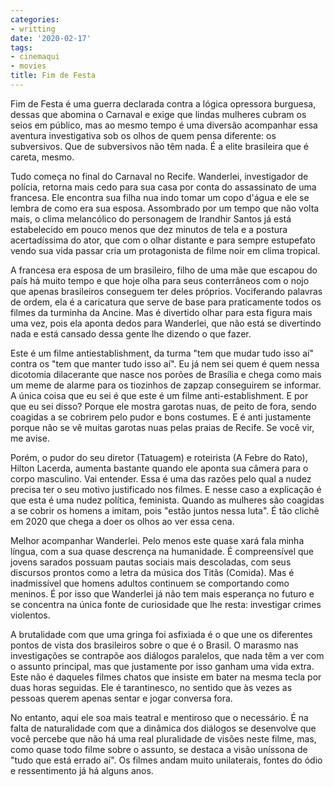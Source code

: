 ```yaml
---
categories:
- writting
date: '2020-02-17'
tags:
- cinemaqui
- movies
title: Fim de Festa
---
```


Fim de Festa é uma guerra declarada contra a lógica opressora burguesa, dessas que abomina o Carnaval e exige que lindas mulheres cubram os seios em público, mas ao mesmo tempo é uma diversão acompanhar essa aventura investigativa sob os olhos de quem pensa diferente: os subversivos. Que de subversivos não têm nada. É a elite brasileira que é careta, mesmo.

Tudo começa no final do Carnaval no Recife. Wanderlei, investigador de polícia, retorna mais cedo para sua casa por conta do assassinato de uma francesa. Ele encontra sua filha nua indo tomar um copo d'água e ele se lembra de como era sua esposa. Assombrado por um tempo que não volta mais, o clima melancólico do personagem de Irandhir Santos já está estabelecido em pouco menos que dez minutos de tela e a postura acertadíssima do ator, que com o olhar distante e para sempre estupefato vendo sua vida passar cria um protagonista de filme noir em clima tropical.

A francesa era esposa de um brasileiro, filho de uma mãe que escapou do país há muito tempo e que hoje olha para seus conterrâneos com o nojo que apenas brasileiros conseguem ter deles próprios. Vociferando palavras de ordem, ela é a caricatura que serve de base para praticamente todos os filmes da turminha da Ancine. Mas é divertido olhar para esta figura mais uma vez, pois ela aponta dedos para Wanderlei, que não está se divertindo nada e está cansado dessa gente lhe dizendo o que fazer.

Este é um filme antiestablishment, da turma "tem que mudar tudo isso aí" contra os "tem que manter tudo isso aí". Eu já nem sei quem é quem nessa dicotomia dilacerante que nasce nos porões de Brasília e chega como mais um meme de alarme para os tiozinhos de zapzap conseguirem se informar. A única coisa que eu sei é que este é um filme anti-establishment. E por que eu sei disso? Porque ele mostra garotas nuas, de peito de fora, sendo coagidas a se cobrirem pelo pudor e bons costumes. E é anti justamente porque não se vê muitas garotas nuas pelas praias de Recife. Se você vir, me avise.

Porém, o pudor do seu diretor (Tatuagem) e roteirista (A Febre do Rato), Hilton Lacerda, aumenta bastante quando ele aponta sua câmera para o corpo masculino. Vai entender. Essa é uma das razões pelo qual a nudez precisa ter o seu motivo justificado nos filmes. E nesse caso a explicação é que esta é uma nudez política, feminista. Quando as mulheres são coagidas a se cobrir os homens a imitam, pois "estão juntos nessa luta". É tão clichê em 2020 que chega a doer os olhos ao ver essa cena.

Melhor acompanhar Wanderlei. Pelo menos este quase xará fala minha língua, com a sua quase descrença na humanidade. É compreensível que jovens sarados possuam pautas sociais mais descoladas, com seus discursos prontos como a letra da música dos Titãs (Comida). Mas é inadmissível que homens adultos continuem se comportando como meninos. É por isso que Wanderlei já não tem mais esperança no futuro e se concentra na única fonte de curiosidade que lhe resta: investigar crimes violentos.

A brutalidade com que uma gringa foi asfixiada é o que une os diferentes pontos de vista dos brasileiros sobre o que é o Brasil. O marasmo nas investigações se contrapõe aos diálogos paralelos, que nada têm a ver com o assunto principal, mas que justamente por isso ganham uma vida extra. Este não é daqueles filmes chatos que insiste em bater na mesma tecla por duas horas seguidas. Ele é tarantinesco, no sentido que às vezes as pessoas querem apenas sentar e jogar conversa fora.

No entanto, aqui ele soa mais teatral e mentiroso que o necessário. É na falta de naturalidade com que a dinâmica dos diálogos se desenvolve que você percebe que não há uma real pluralidade de visões neste filme, mas, como quase todo filme sobre o assunto, se destaca a visão uníssona de "tudo que está errado aí". Os filmes andam muito unilaterais, fontes do ódio e ressentimento já há alguns anos.